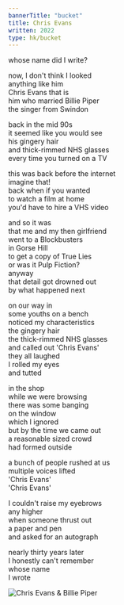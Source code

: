 ```yaml
---
bannerTitle: "bucket" 
title: Chris Evans
written: 2022
type: hk/bucket
---
```


whose name did I write?  

now, I don't think I looked    
anything like him  
Chris Evans that is  
him who married Billie Piper  
the singer from Swindon  

back in the mid 90s  
it seemed like you would see  
his gingery hair  
and thick-rimmed NHS glasses  
every time you turned on a TV  

this was back before the internet  
imagine that!  
back when if you wanted  
to watch a film at home  
you'd have to hire a VHS video  

and so it was  
that me and my then girlfriend  
went to a Blockbusters  
in Gorse Hill  
to get a copy of True Lies  
or was it Pulp Fiction?  
anyway  
that detail got drowned out  
by what happened next  

on our way in  
some youths on a bench  
noticed my characteristics  
the gingery hair  
the thick-rimmed NHS glasses  
and called out 'Chris Evans'  
they all laughed  
I rolled my eyes  
and tutted  

in the shop  
while we were browsing  
there was some banging  
on the window  
which I ignored  
but by the time we came out  
a reasonable sized crowd  
had formed outside

a bunch of people rushed at us  
multiple voices lifted  
'Chris Evans'  
'Chris Evans'  

I couldn't raise my eyebrows  
any higher  
when someone thrust out  
a paper and pen  
and asked for an autograph

nearly thirty years later  
I honestly can't remember  
whose name  
I wrote

![Chris Evans & Billie Piper](/images/bucket/chris-evans-billie-piper.jpg)

